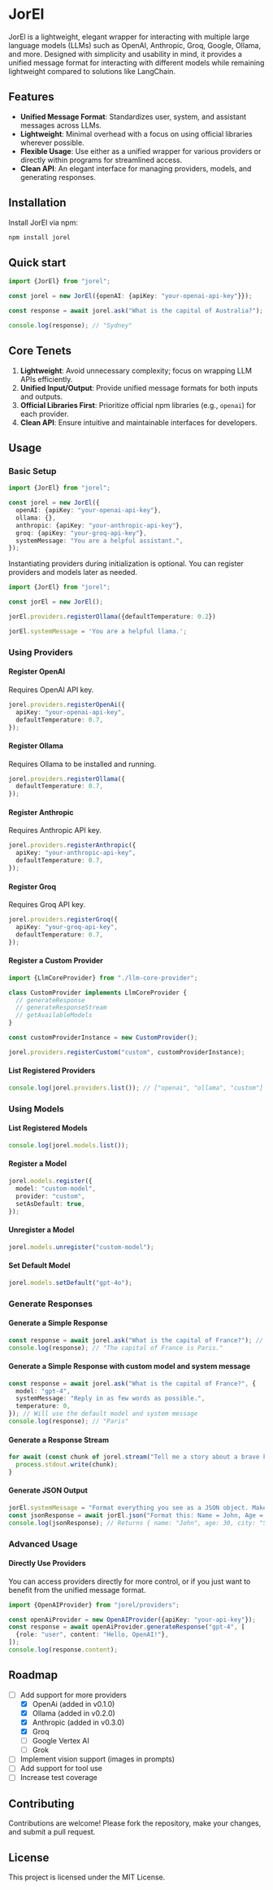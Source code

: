 # JorEl

JorEl is a lightweight, elegant wrapper for interacting with multiple large language models (LLMs) such as OpenAI, Anthropic, Groq, Google, Ollama, and more. Designed with simplicity and usability in mind,
it provides a unified message format for interacting with different models while remaining lightweight compared to solutions like LangChain.

## Features

- **Unified Message Format**: Standardizes user, system, and assistant messages across LLMs.
- **Lightweight**: Minimal overhead with a focus on using official libraries wherever possible.
- **Flexible Usage**: Use either as a unified wrapper for various providers or directly within programs for streamlined access.
- **Clean API**: An elegant interface for managing providers, models, and generating responses.

## Installation

Install JorEl via npm:

```bash
npm install jorel
```

## Quick start

```typescript
import {JorEl} from "jorel";

const jorel = new JorEl({openAI: {apiKey: "your-openai-api-key"}});

const response = await jorel.ask("What is the capital of Australia?");

console.log(response); // "Sydney"
```

## Core Tenets

1. **Lightweight**: Avoid unnecessary complexity; focus on wrapping LLM APIs efficiently.
2. **Unified Input/Output**: Provide unified message formats for both inputs and outputs.
3. **Official Libraries First**: Prioritize official npm libraries (e.g., `openai`) for each provider.
4. **Clean API**: Ensure intuitive and maintainable interfaces for developers.

## Usage

### Basic Setup

```typescript
import {JorEl} from "jorel";

const jorel = new JorEl({
  openAI: {apiKey: "your-openai-api-key"},
  ollama: {},
  anthropic: {apiKey: "your-anthropic-api-key"},
  groq: {apiKey: "your-groq-api-key"},
  systemMessage: "You are a helpful assistant.",
});
```

Instantiating providers during initialization is optional. You can register providers and models later as needed.

```typescript
import {JorEl} from "jorel";

const jorEl = new JorEl();

jorEl.providers.registerOllama({defaultTemperature: 0.2})

jorEl.systemMessage = 'You are a helpful llama.';
```

### Using Providers

#### Register OpenAI

Requires OpenAI API key.

```typescript
jorel.providers.registerOpenAi({
  apiKey: "your-openai-api-key",
  defaultTemperature: 0.7,
});
```

#### Register Ollama

Requires Ollama to be installed and running.

```typescript
jorel.providers.registerOllama({
  defaultTemperature: 0.7,
});
```

#### Register Anthropic

Requires Anthropic API key.

```typescript
jorel.providers.registerAnthropic({
  apiKey: "your-anthropic-api-key",
  defaultTemperature: 0.7,
});
```

#### Register Groq

Requires Groq API key.

```typescript
jorel.providers.registerGroq({
  apiKey: "your-groq-api-key",
  defaultTemperature: 0.7,
});
```

#### Register a Custom Provider

```typescript
import {LlmCoreProvider} from "./llm-core-provider";

class CustomProvider implements LlmCoreProvider {
  // generateResponse
  // generateResponseStream
  // getAvailableModels
}

const customProviderInstance = new CustomProvider();

jorel.providers.registerCustom("custom", customProviderInstance);
```

#### List Registered Providers

```typescript
console.log(jorel.providers.list()); // ["openai", "ollama", "custom"]
```

### Using Models

#### List Registered Models

```typescript
console.log(jorel.models.list());
```

#### Register a Model

```typescript
jorel.models.register({
  model: "custom-model",
  provider: "custom",
  setAsDefault: true,
});
```

#### Unregister a Model

```typescript
jorel.models.unregister("custom-model");
```

#### Set Default Model

```typescript
jorel.models.setDefault("gpt-4o");
```

### Generate Responses

#### Generate a Simple Response

```typescript
const response = await jorel.ask("What is the capital of France?"); // Will use the default model and system message
console.log(response); // "The capital of France is Paris."
```

#### Generate a Simple Response with custom model and system message

```typescript
const response = await jorel.ask("What is the capital of France?", {
  model: "gpt-4",
  systemMessage: "Reply in as few words as possible.",
  temperature: 0,
}); // Will use the default model and system message
console.log(response); // "Paris"
```

#### Generate a Response Stream

```typescript
for await (const chunk of jorel.stream("Tell me a story about a brave knight.")) {
  process.stdout.write(chunk);
}
```

#### Generate JSON Output

```typescript
jorEl.systemMessage = "Format everything you see as a JSON object. Make sure to use snakeCase for attributes!";
const jsonResponse = await jorEl.json("Format this: Name = John, Age = 30, City = Sydney");
console.log(jsonResponse); // Returns { name: "John", age: 30, city: "Sydney" }, and will throw on invalid JSON
```

### Advanced Usage

#### Directly Use Providers

You can access providers directly for more control, or if you just want to benefit from the unified message format.

```typescript
import {OpenAIProvider} from "jorel/providers";

const openAiProvider = new OpenAIProvider({apiKey: "your-api-key"});
const response = await openAiProvider.generateResponse("gpt-4", [
  {role: "user", content: "Hello, OpenAI!"},
]);
console.log(response.content);
```

## Roadmap

- [ ] Add support for more providers
    - [X] OpenAi (added in v0.1.0)
    - [X] Ollama (added in v0.2.0)
    - [X] Anthropic (added in v0.3.0)
    - [X] Groq
    - [ ] Google Vertex AI
    - [ ] Grok
- [ ] Implement vision support (images in prompts)
- [ ] Add support for tool use
- [ ] Increase test coverage

## Contributing

Contributions are welcome! Please fork the repository, make your changes, and submit a pull request.

## License

This project is licensed under the MIT License.

